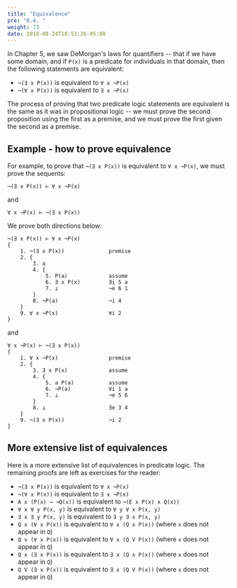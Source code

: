 ```yaml
---
title: "Equivalence"
pre: "6.4. "
weight: 73
date: 2018-08-24T10:53:26-05:00
---
```


In Chapter 5, we saw DeMorgan's laws for quantifiers -- that if we have some domain, and if `P(x)` is a predicate for individuals in that domain, then the following statements are equivalent:

- `¬(∃ x P(x))` is equivalent to `∀ x ¬P(x)`
- `¬(∀ x P(x))` is equivalent to `∃ x ¬P(x)`

The process of proving that two predicate logic statements are equivalent is the same as it was in propositional logic -- we must prove the second proposition using the first as a premise, and we must prove the first given the second as a premise. 

## Example - how to prove equivalence

For example, to prove that `¬(∃ x P(x))` is equivalent to `∀ x ¬P(x)`, we must prove the sequents:

```text
¬(∃ x P(x)) ⊢ ∀ x ¬P(x)
```

and

```text
∀ x ¬P(x) ⊢ ¬(∃ x P(x))
```

We prove both directions below:

```text
¬(∃ x P(x)) ⊢ ∀ x ¬P(x)
{
    1. ¬(∃ x P(x))              premise
    2. {
        3. a
        4. {
            5. P(a)             assume
            6. ∃ x P(x)         ∃i 5 a
            7. ⊥                ¬e 6 1
        }
        8. ¬P(a)                ¬i 4
    }
    9. ∀ x ¬P(x)                ∀i 2
}
```

and

```text
∀ x ¬P(x) ⊢ ¬(∃ x P(x))
{
    1. ∀ x ¬P(x)                premise
    2. {
        3. ∃ x P(x)             assume
        4. {
            5. a P(a)           assume
            6. ¬P(a)            ∀i 1 a
            7. ⊥                ¬e 5 6
        }
        8. ⊥                    ∃e 3 4
    }
    9. ¬(∃ x P(x))              ¬i 2
}
```

## More extensive list of equivalences

Here is a more extensive list of equivalences in predicate logic. The remaining proofs are left as exercises for the reader:

- `¬(∃ x P(x))` is equivalent to `∀ x ¬P(x)`
- `¬(∀ x P(x))` is equivalent to `∃ x ¬P(x)`
-  `A x (P(x) → ¬Q(x))` is equivalent to `¬(E x P(x) ∧ Q(x))`
- `∀ x ∀ y P(x, y)` is equivalent to `∀ y ∀ x P(x, y)`
- `∃ x ∃ y P(x, y)` is equivalent to `∃ y ∃ x P(x, y)`
- `Q ∧ (∀ x P(x))` is equivalent to `∀ x (Q ∧ P(x))` (where `x` does not appear in `Q`)
- `Q v (∀ x P(x))` is equivalent to `∀ x (Q V P(x))` (where `x` does not appear in `Q`)
- `Q ∧ (∃ x P(x))` is equivalent to `∃ x (Q ∧ P(x))` (where `x` does not appear in `Q`)
- `Q V (∃ x P(x))` is equivalent to `∃ x (Q V P(x))` (where `x` does not appear in `Q`)